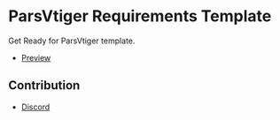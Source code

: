 # ParsVtiger Requirements Template
Get Ready for ParsVtiger template.

- [Preview](https://whoismh11.github.io/parsvt-requirements-template)

## Contribution
- [Discord](https://discord.gg/2JjvhAk)
